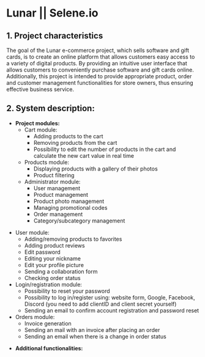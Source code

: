 # Lunar || Selene.io
## 1. Project characteristics
The goal of the Lunar e-commerce project, which sells software and gift cards, is to create an online platform that allows customers easy access to a variety of digital products. By providing an intuitive user interface that allows customers to conveniently purchase software and gift cards online. Additionally, this project is intended to provide appropriate product, order and customer management functionalities for store owners, thus ensuring effective business service.

## 2. System description: 
- **Project modules:**
  * Cart module:
      + Adding products to the cart
      + Removing products from the cart
      + Possibility to edit the number of products in the cart and calculate the new cart value in real time
  * Products module:
      + Displaying products with a gallery of their photos
      + Product filtering
  * Administrator module:
      + User management
      + Product management
      + Product photo management
      + Managing promotional codes
      + Order management
      + Category/subcategory management
 * User module:
      + Adding/removing products to favorites
      + Adding product reviews
      + Edit password
      + Editing your nickname
      + Edit your profile picture
      + Sending a collaboration form
      + Checking order status
 * Login/registration module:
      + Possibility to reset your password
      + Possibility to log in/register using: website form, Google, Facebook, Discord (you need to add clientID and client secret yourself)
      + Sending an email to confirm account registration and password reset
 * Orders module:
      + Invoice generation
      + Sending an mail with an invoice after placing an order
      + Sending an email when there is a change in order status
 - **Additional functionalities:**
        
